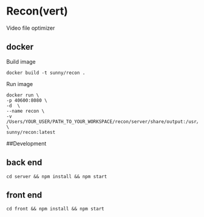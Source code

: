 # Recon(vert)

Video file optimizer

## docker

Build image
```
docker build -t sunny/recon .
```

Run image
```
docker run \
-p 40600:8080 \
-d  \
--name recon \
-v /Users/YOUR_USER/PATH_TO_YOUR_WORKSPACE/recon/server/share/output:/usr/src/app/server/share/output \
sunny/recon:latest
```

##Development

## back end
```
cd server && npm install && npm start
```
## front end
```
cd front && npm install && npm start
```

